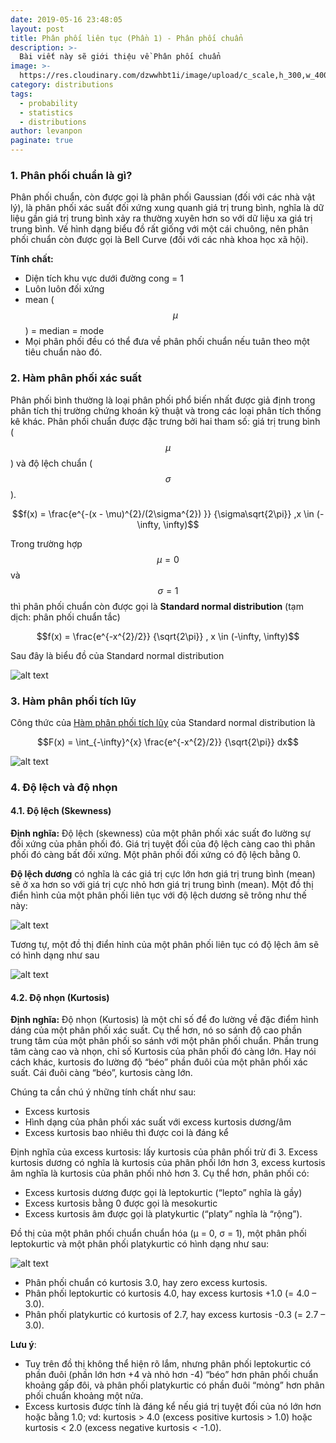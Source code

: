 ```yaml
---
date: 2019-05-16 23:48:05
layout: post
title: Phân phối liên tục (Phần 1) - Phân phối chuẩn
description: >-
  Bài viết này sẽ giới thiệu về Phân phối chuẩn
image: >-
  https://res.cloudinary.com/dzwwhbt1i/image/upload/c_scale,h_300,w_400/v1569008243/1200px-Normal_Distribution_PDF.svg_w2r9gl.png
category: distributions
tags:
  - probability
  - statistics
  - distributions
author: levanpon
paginate: true
---
```


### 1. Phân phối chuẩn là gì?

Phân phối chuẩn, còn được gọi là phân phối Gaussian (đối với các nhà vật lý), là phân phối xác suất đối xứng xung quanh giá trị trung bình, nghĩa là dữ liệu gần giá trị trung bình xảy ra thường xuyên hơn so với dữ liệu xa giá trị trung bình. Về hình dạng biểu đồ rất giống với một cái chuông, nên phân phối chuẩn còn được gọi là Bell Curve (đối với các nhà khoa học xã hội).

**Tính chất:** 
- Diện tích khu vực dưới đường cong = 1
- Luôn luôn đối xứng
- mean ($$\mu$$) = median = mode
- Mọi phân phối đều có thể đưa về phân phối chuẩn nếu tuân theo một tiêu chuẩn nào đó.

### 2. Hàm phân phối xác suất

Phân phối bình thường là loại phân phối phổ biến nhất được giả định trong phân tích thị trường chứng khoán kỹ thuật và trong các loại phân tích thống kê khác. Phân phối chuẩn được đặc trưng bởi hai tham số: giá trị trung bình ($$\mu$$) và độ lệch chuẩn ($$\sigma$$). 

 $$f(x) = \frac{e^{-(x - \mu)^{2}/(2\sigma^{2}) }} {\sigma\sqrt{2\pi}} ,x \in (-\infty, \infty)$$

Trong trường hợp $$\mu = 0$$ và $$\sigma = 1$$ thì phân phối chuẩn còn được gọi là **Standard normal distribution** (tạm dịch: phân phối chuẩn tắc)

$$f(x) = \frac{e^{-x^{2}/2}} {\sqrt{2\pi}} , x \in (-\infty, \infty)$$

Sau đây là biểu đồ của Standard normal distribution 

![alt text](https://res.cloudinary.com/dzwwhbt1i/image/upload/v1569048671/norpdf_svvojx.gif "Standard normal distribution")

### 3. Hàm phân phối tích lũy

Công thức của [Hàm phân phối tích lũy] của Standard normal distribution là

$$F(x) = \int_{-\infty}^{x}  \frac{e^{-x^{2}/2}} {\sqrt{2\pi}} dx$$

![alt text](https://res.cloudinary.com/dzwwhbt1i/image/upload/v1569050430/norcdf_odrdxy.gif "cdf")

### 4. Độ lệch và độ nhọn

#### 4.1. Độ lệch (Skewness)

**Định nghĩa:** Độ lệch (skewness) của một phân phối xác suất đo lường sự đối xứng của phân phối đó. Giá trị tuyệt đối của độ lệch càng cao thì phân phối đó càng bất đối xứng. Một phân phối đối xứng có độ lệch bằng 0.

**Độ lệch dương** có nghĩa là các giá trị cực lớn hơn giá trị trung bình (mean) sẽ ở xa hơn so với giá trị cực nhỏ hơn giá trị trung bình (mean). Một đồ thị điển hình của một phân phối liên tục với độ lệch dương sẽ trông như thế này:


![alt text](https://res.cloudinary.com/dzwwhbt1i/image/upload/c_scale,h_300,w_400/v1569142682/Positively-Skewed-Distribution-Chart_dgaq3v.png "cdf")

Tương tự, một đồ thị điển hỉnh của một phân phối liên tục có độ lệch âm sẽ có hình dạng như sau

![alt text](https://res.cloudinary.com/dzwwhbt1i/image/upload/c_scale,h_300,w_400/v1569142682/Negatively-Skewed-Distribution-Chart_btuwsl.png "cdf")

#### 4.2. Độ nhọn (Kurtosis)

**Định nghĩa:** Độ nhọn (Kurtosis) là một chỉ số để đo lường về đặc điểm hình dáng của một phân phối xác suất. Cụ thể hơn, nó so sánh độ cao phần trung tâm của một phân phối so sánh với một phân phối chuẩn. Phần trung tâm càng cao và nhọn, chỉ số Kurtosis của phân phối đó càng lớn. Hay nói cách khác, kurtosis đo lường độ “béo” phần đuôi của một phân phối xác suất. Cái đuôi càng “béo”, kurtosis càng lớn.

Chúng ta cần chú ý những tính chất như sau:
- Excess kurtosis
- Hình dạng của phân phối xác suất với excess kurtosis dương/âm
- Excess kurtosis bao nhiêu thì được coi là đáng kể

Định nghĩa của excess kurtosis: lấy kurtosis của phân phối trừ đi 3. Excess kurtosis dương có nghĩa là kurtosis của phân phối lớn hơn 3, excess kurtosis âm nghĩa là kurtosis của phân phối nhỏ hơn 3. Cụ thể hơn, phân phối có:
- Excess kurtosis dương được gọi là leptokurtic (“lepto” nghĩa là gầy)
- Excess kurtosis bằng 0 được gọi là mesokurtic
- Excess kurtosis âm được gọi là platykurtic (“platy” nghĩa là “rộng”).

Đồ thị của một phân phối chuẩn chuẩn hóa (µ = 0, σ = 1), một phân phối leptokurtic và một phân phối platykurtic có hình dạng như sau:

![alt text](https://res.cloudinary.com/dzwwhbt1i/image/upload/c_scale,h_300,w_400/v1569143752/Kurtosis-Chart_k58w44.png "cdf")

- Phân phối chuẩn có kurtosis 3.0, hay zero excess kurtosis.
- Phân phối leptokurtic có kurtosis 4.0, hay excess kurtosis +1.0 (= 4.0 – 3.0).
- Phân phối platykurtic có kurtosis of 2.7, hay excess kurtosis -0.3 (= 2.7 – 3.0).


**Lưu ý**:  
- Tuy trên đồ thị không thể hiện rõ lắm, nhưng phân phối leptokurtic có phần đuôi (phần lớn hơn +4 và nhỏ hơn -4) “béo” hơn phân phối chuẩn khoảng gấp đôi, và phân phối platykurtic có phần đuôi “mỏng” hơn phân phối chuẩn khoảng một nửa.
- Excess kurtosis được tính là đáng kể nếu giá trị tuyệt đối của nó lớn hơn hoặc bằng 1.0; vd: kurtosis > 4.0 (excess positive kurtosis > 1.0) hoặc kurtosis < 2.0 (excess negative kurtosis < -1.0).


[hàm phân phối tích lũy]: https://becomedatascientist.github.io/bien-ngau-nhien/#pptl_lt